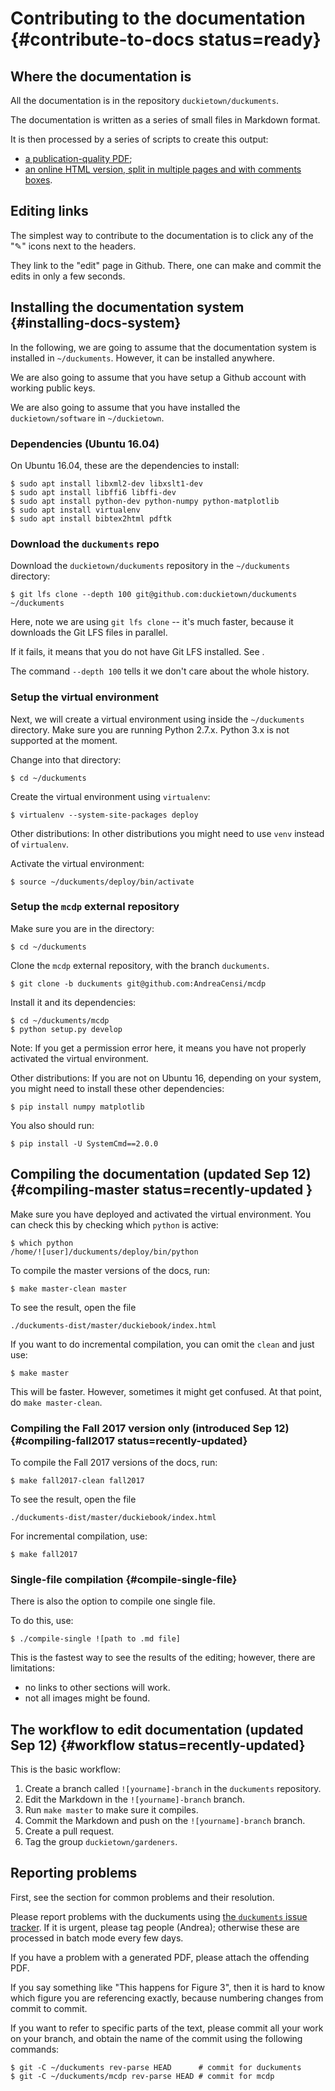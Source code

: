 # Contributing to the documentation {#contribute-to-docs status=ready}

## Where the documentation is

All the documentation is in the repository `duckietown/duckuments`.

The documentation is written as a series of small files in Markdown format.

It is then processed by a series of scripts to create this output:

* [a publication-quality PDF][master-pdf];
* [an online HTML version, split in multiple pages and with comments boxes][master-split].

[master-pdf]: http://book.duckietown.org/master/duckiebook.pdf
[master-html]: http://book.duckietown.org/master/duckiebook.html
[master-split]: http://book.duckietown.org/master/duckiebook/index.html
<!-- * [HTML (single-page)][master-html]; -->

## Editing links

The simplest way to contribute to the documentation is to click any of the "✎" icons next to the headers.

They link to the "edit" page in Github. There, one can make and commit the edits in only a few seconds.

<!--
## Comments

In the multiple-page version, each page also includes a comment box powered by a service called Disqus. This provides a way for people to write comments with a very low barrier. (We would periodically remove the comments.)
-->

## Installing the documentation system {#installing-docs-system}

In the following, we are going to assume that the documentation system is
installed in `~/duckuments`. However, it can be installed anywhere.

We are also going to assume that you have setup
a Github account with working public keys.

<!-- See: The documentation for that is in XXX. -->

We are also going to assume that you have installed the `duckietown/software` in `~/duckietown`.

### Dependencies (Ubuntu 16.04)

On Ubuntu 16.04, these are the dependencies to install:

    $ sudo apt install libxml2-dev libxslt1-dev
    $ sudo apt install libffi6 libffi-dev
    $ sudo apt install python-dev python-numpy python-matplotlib
    $ sudo apt install virtualenv
    $ sudo apt install bibtex2html pdftk



### Download the `duckuments` repo

Download the `duckietown/duckuments` repository in the `~/duckuments` directory:

    $ git lfs clone --depth 100 git@github.com:duckietown/duckuments ~/duckuments

Here, note we are using `git lfs clone` -- it's much faster, because it downloads
the Git LFS files in parallel.

If it fails, it means that you do not have Git LFS installed. See [](#git-lfs).

The command `--depth 100` tells it we don't care about the whole history.


### Setup the virtual environment

Next, we will create a virtual environment using inside  the `~/duckuments`
directory. Make sure you are running Python 2.7.x. Python 3.x is not supported at the moment.

Change into that directory:

    $ cd ~/duckuments

Create the virtual environment using `virtualenv`:

    $ virtualenv --system-site-packages deploy

Other distributions: In other distributions you might need to use `venv` instead of `virtualenv`.

Activate the virtual environment:

    $ source ~/duckuments/deploy/bin/activate

### Setup the `mcdp` external repository

Make sure you are in the directory:

    $ cd ~/duckuments

Clone the `mcdp` external repository, with the branch `duckuments`.

    $ git clone -b duckuments git@github.com:AndreaCensi/mcdp

Install it and its dependencies:

    $ cd ~/duckuments/mcdp
    $ python setup.py develop

Note: If you get a permission error here, it means you have not properly
activated the virtual environment.

Other distributions: If you are not on Ubuntu 16, depending on your system, you might need to install these other dependencies:

    $ pip install numpy matplotlib

You also should run:

    $ pip install -U SystemCmd==2.0.0

## Compiling the documentation (updated Sep 12) {#compiling-master status=recently-updated }

<div class="check" markdown="1">

Make sure you have deployed and activated the virtual environment. You can check
this by checking which `python` is active:

    $ which python
    /home/![user]/duckuments/deploy/bin/python

</div>

<!--
Then:

    $ cd ~/duckuments
    $ mkdir duckuments-dist

 This creates the directory `duckuments-dist`, which contains
the "live" website published by Github using the "Github Pages" mechanism at the URL `book.duckietown.org`.

<div class="check" markdown="1">

At this point, please make sure that you have these two `.git` folders:

    ~/duckuments/.git
    ~/duckuments/duckuments-dist/.git

</div> -->

To compile the master versions of the docs, run:

    $ make master-clean master

To see the result, open the file

    ./duckuments-dist/master/duckiebook/index.html

If you want to do incremental compilation, you can omit the `clean` and just
use:

    $ make master

This will be faster. However, sometimes it might get confused. At that point,
do `make master-clean`.

### Compiling the Fall 2017 version only (introduced Sep 12) {#compiling-fall2017 status=recently-updated}

To compile the Fall 2017 versions of the docs, run:

    $ make fall2017-clean fall2017

To see the result, open the file

    ./duckuments-dist/master/duckiebook/index.html


For incremental compilation, use:

    $ make fall2017

### Single-file compilation {#compile-single-file}

There is also the option to compile one single file.

To do this, use:

    $ ./compile-single ![path to .md file]

This is the fastest way to see the results of the editing; however, there are limitations:

- no links to other sections will work.
- not all images might be found.


## The workflow to edit documentation (updated Sep 12) {#workflow status=recently-updated}

This is the basic workflow:

1. Create a branch called `![yourname]-branch` in the `duckuments` repository.
1. Edit the Markdown in the `![yourname]-branch` branch.
2. Run `make master` to make sure it compiles.
3. Commit the Markdown and push on the `![yourname]-branch`  branch.
4. Create a pull request.
5. Tag the group `duckietown/gardeners`.

## Reporting problems

First, see the section <a href="#markduck-troubleshooting" class='name_number'></a> for
common problems and their resolution.

Please report problems with the duckuments using [the `duckuments` issue tracker][tracker].
If it is urgent, please tag people (Andrea); otherwise these are processed in batch mode every few days.

[tracker]: https://github.com/duckietown/duckuments/issues


If you have a problem with a generated PDF, please attach the offending PDF.

If you say something like "This happens for Figure 3", then it is hard
to know which figure you are referencing exactly, because numbering changes
from commit to commit.

If you want to refer to specific parts of the text, please commit all your work on your branch,
and obtain the name of the commit using the following commands:

    $ git -C ~/duckuments rev-parse HEAD      # commit for duckuments
    $ git -C ~/duckuments/mcdp rev-parse HEAD # commit for mcdp




<!-- don't need to do it manually.

To deploy the documentation, jump into the `DUCKUMENTS/duckuments-dist` directory.

Run the command `git branch`. If the out does not say that you are on the branch `gh-pages`,
then one of the steps before was done incorrectly.

    $ cd $DUCKUMENTS/duckuments-dist
    $ git branch
    ...
    * gh-pages
    ...

Now, after triple checking that you are in the `gh-pages` branch, you can
use `git status` to see the files that were added or modified,
and simply use `git add`, `git commit` and `git push` to push the files
to Github. -->
